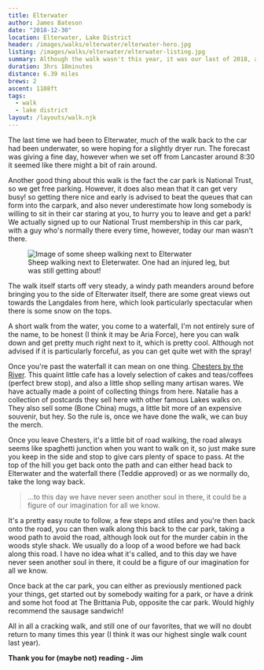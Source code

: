 ```yaml
---
title: Elterwater
author: James Bateson
date: "2018-12-30"
location: Elterwater, Lake District
header: /images/walks/elterwater/elterwater-hero.jpg
listing: /images/walks/elterwater/elterwater-listing.jpg
summary: Although the walk wasn't this year, it was our last of 2018, and a return to one of our favourites. With a lovely pub at the start and great coffee and cake half way round (not to mention the mugs and postcards).
duration: 3hrs 18minutes
distance: 6.39 miles
brews: 2
ascent: 1108ft
tags:
  - walk
  - lake district
layout: /layouts/walk.njk
---
```


The last time we had been to Elterwater, much of the walk back to the car had been underwater, so were hoping for a slightly dryer run. The forecast was giving a fine day, however when we set off from Lancaster around 8:30 it seemed like there might a bit of rain around.

<div class="lg:flex">
	<p class="lg:flex-1 lg:mr-6">Another good thing about this walk is the fact the car park is National Trust, so we get free parking. However, it does also mean that it can get very busy! so getting there nice and early is advised to beat the queues that can form into the carpark, and also never underestimate how long somebody is willing to sit in their car staring at you, to hurry you to leave and get a park! We actually signed up to our National Trust membership in this car park, with a guy who's normally there every time, however, today our man wasn't there.</p>
	<figure class="lg:flex-1">
	<img src="/assets/images/walks/elterwater/elterwater-content-1.jpg" class="rounded mt-6 lg:mt-0" alt="Image of some sheep walking next to Elterwater">
	<figcaption class="text-xs">Sheep walking next to Eleterwater. One had an injured leg, but was still getting about!</figcaption>
	</figure>
</div>

The walk itself starts off very steady, a windy path meanders around before bringing you to the side of Elterwater itself, there are some great views out towards the Langdales from here, which look particularly spectacular when there is some snow on the tops.

A short walk from the water, you come to a waterfall, I'm not entirely sure of the name, to be honest (I think it may be Aria Force), here you can walk down and get pretty much right next to it, which is pretty cool. Although not advised if it is particularly forceful, as you can get quite wet with the spray!

Once you're past the waterfall it can mean on one thing. [Chesters by the River](https://www.chestersbytheriver.co.uk/index.html). This quaint little cafe has a lovely selection of cakes and teas/coffees (perfect brew stop), and also a little shop selling many artisan wares. We have actually made a point of collecting things from here. Natalie has a collection of postcards they sell here with other famous Lakes walks on. They also sell some (Bone China) mugs, a little bit more of an expensive souvenir, but hey. So the rule is, once we have done the walk, we can buy the merch.

Once you leave Chesters, it's a little bit of road walking, the road always seems like spaghetti junction when you want to walk on it, so just make sure you keep in the side and stop to give cars plenty of space to pass. At the top of the hill you get back onto the path and can either head back to Elterwater and the waterfall there (Teddie approved) or as we normally do, take the long way back.

> ...to this day we have never seen another soul in there, it could be a figure of our imagination for all we know.

It's a pretty easy route to follow, a few steps and stiles and you're then back onto the road, you can then walk along this back to the car park, taking a wood path to avoid the road, although look out for the murder cabin in the woods style shack. We usually do a loop of a wood before we had back along this road. I have no idea what it's called, and to this day we have never seen another soul in there, it could be a figure of our imagination for all we know.

Once back at the car park, you can either as previously mentioned pack your things, get started out by somebody waiting for a park, or have a drink and some hot food at The Brittania Pub, opposite the car park. Would highly recommend the sausage sandwich!

All in all a cracking walk, and still one of our favorites, that we will no doubt return to many times this year (I think it was our highest single walk count last year).

**Thank you for (maybe not) reading - Jim**
